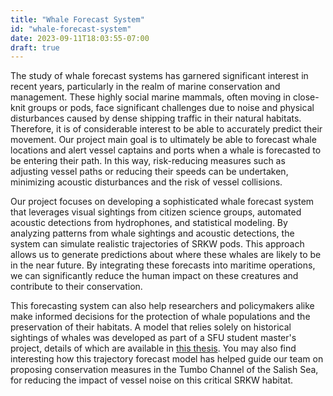 ```yaml
---
title: "Whale Forecast System"
id: "whale-forecast-system"
date: 2023-09-11T18:03:55-07:00
draft: true
---
```


The study of whale forecast systems has garnered significant interest in recent years, particularly in the realm of marine conservation and management. These highly social marine mammals, often moving in close-knit groups or pods, face significant challenges due to noise and physical disturbances caused by dense shipping traffic in their natural habitats. Therefore, it is of considerable interest to be able to accurately predict their movement. Our project main goal is to ultimately be able to forecast whale locations and alert vessel captains and ports when a whale is forecasted to be entering their path. In this way, risk-reducing measures such as adjusting vessel paths or reducing their speeds can be undertaken, minimizing acoustic disturbances and the risk of vessel collisions.  

Our project focuses on developing a sophisticated whale forecast system that leverages visual sightings from citizen science groups, automated acoustic detections from hydrophones, and statistical modeling. By analyzing patterns from whale sightings and acoustic detections, the system can simulate realistic trajectories of SRKW pods. This approach allows us to generate predictions about where these whales are likely to be in the near future. By integrating these forecasts into maritime operations, we can significantly reduce the human impact on these creatures and contribute to their conservation.

This forecasting system can also help researchers and policymakers alike make informed decisions for the protection of whale populations and the preservation of their habitats. A model that relies solely on historical sightings of whales was developed as part of a SFU student master's project, details of which are available in [this thesis](https://theses.lib.sfu.ca/file/thesis/7791). You may also find interesting how this trajectory forecast model has helped guide our team on proposing conservation measures in the Tumbo Channel of the Salish Sea, for reducing the impact of vessel noise on this critical SRKW habitat.